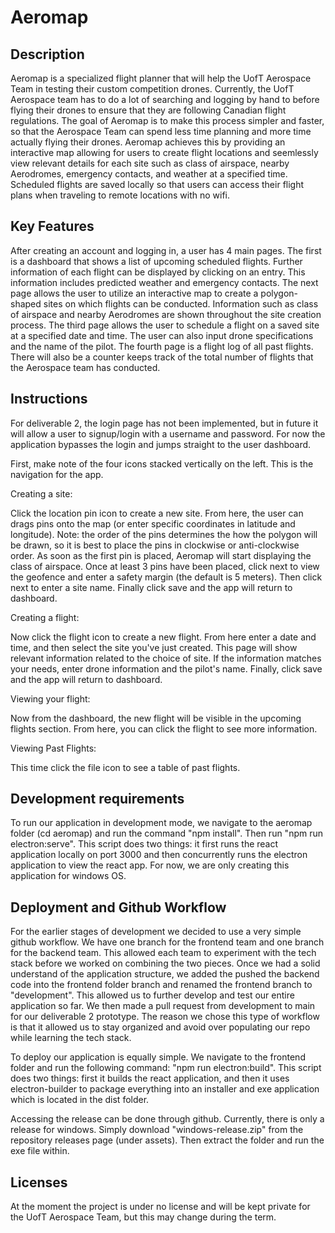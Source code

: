 # Aeromap

## Description 

Aeromap is a specialized flight planner that will help the UofT Aerospace Team in testing their custom competition drones. Currently, the UofT Aerospace team has to do a lot of searching and logging by hand to before flying their drones to ensure that they are following Canadian flight regulations. The goal of Aeromap is to make this process simpler and faster, so that the Aerospace Team can spend less time planning and more time actually flying their drones. Aeromap achieves this by providing an interactive map allowing for users to create flight locations and seemlessly view relevant details for each site such as class of airspace, nearby Aerodromes, emergency contacts, and weather at a specified time. Scheduled flights are saved locally so that users can access their flight plans when traveling to remote locations with no wifi.

## Key Features

After creating an account and logging in, a user has 4 main pages. The first is a dashboard that shows a list of upcoming scheduled flights. Further information of each flight can be displayed by clicking on an entry. This information includes predicted weather and emergency contacts. The next page allows the user to utilize an interactive map to create a polygon-shaped sites on which flights can be conducted. Information such as class of airspace and nearby Aerodromes are shown throughout the site creation process. The third page allows the user to schedule a flight on a saved site at a specified date and time. The user can also input drone specifications and the name of the pilot. The fourth page is a flight log of all past flights. There will also be a counter keeps track of the total number of flights that the Aerospace team has conducted.

## Instructions

For deliverable 2, the login page has not been implemented, but in future it will allow a user to signup/login with a username and password. For now the application bypasses the login and jumps straight to the user dashboard.

First, make note of the four icons stacked vertically on the left. This is the navigation for the app.

Creating a site:

Click the location pin icon to create a new site. From here, the user can drags pins onto the map (or enter specific coordinates in latitude and longitude). Note: the order of the pins determines the how the polygon will be drawn, so it is best to place the pins in clockwise or anti-clockwise order. As soon as the first pin is placed, Aeromap will start displaying the class of airspace. Once at least 3 pins have been placed, click next to view the geofence and enter a safety margin (the default is 5 meters). Then click next to enter a site name. Finally click save and the app will return to dashboard.

Creating a flight:

Now click the flight icon to create a new flight. From here enter a date and time, and then select the site you've just created. This page will show relevant information related to the choice of site. If the information matches your needs, enter drone information and the pilot's name. Finally, click save and the app will return to dashboard.

Viewing your flight:

Now from the dashboard, the new flight will be visible in the upcoming flights section. From here, you can click the flight to see more information.

Viewing Past Flights:

This time click the file icon to see a table of past flights.

 ## Development requirements

To run our application in development mode, we navigate to the aeromap folder (cd aeromap) and run the command "npm install". Then run "npm run electron:serve". This script does two things: it first runs the react application locally on port 3000 and then concurrently runs the electron application to view the react app. 
For now, we are only creating this application for windows OS.
 
 ## Deployment and Github Workflow

For the earlier stages of development we decided to use a very simple github workflow. We have one branch for the frontend team and one branch for the backend team. This allowed each team to experiment with the tech stack before we worked on combining the two pieces. Once we had a solid understand of the application structure, we added the pushed the backend code into the frontend folder branch and renamed the frontend branch to "development". This allowed us to further develop and test our entire application so far. We then made a pull request from development to main for our deliverable 2 prototype. The reason we chose this type of workflow is that it allowed us to stay organized and avoid over populating our repo while learning the tech stack.

To deploy our application is equally simple. We navigate to the frontend folder and run the following command: "npm run electron:build". This script does two things: first it builds the react application, and then it uses electron-builder to package everything into an installer and exe application which is located in the dist folder. 

Accessing the release can be done through github. Currently, there is only a release for windows. Simply download "windows-release.zip" from the repository releases page (under assets). Then extract the folder and run the exe file within.

 ## Licenses 

At the moment the project is under no license and will be kept private for the UofT Aerospace Team, but this may change during the term.
